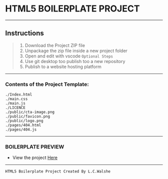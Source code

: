 # HTML5 BOILERPLATE PROJECT

---

## **Instructions**

>1. Download the Project ZIP file
>2. Unpackage the zip file inside a new project folder
>3. Open and edit with vscode
`Optional Steps`
>4. Use git desktop too publish too a new repository
>5. Publish to a website hosting platform

---

### **Contents of the Project Template**:

```plaintext
./Index.html
./main.css
./main.js
./LICENCE
./public/cta-image.png
./public/favicon.png
./public/logo.png
./pages/404.html
./pages/404.js
```

---

### BOILERPLATE PREVIEW

* View the project [Here](https://HTML-Boilerplate.Genr8.dev/)

---
`HTML5 Boilerplate Project Created By L.C.Walshe`

